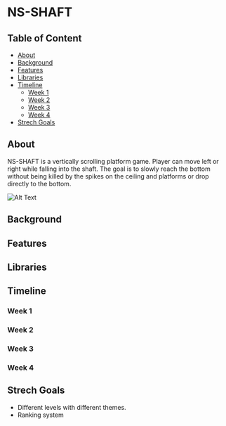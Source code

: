 # NS-SHAFT

## Table of Content
<!-- TOC -->

- [About](#about)
- [Background](#background)
- [Features](#features)
- [Libraries](#libraries)
- [Timeline](#timeline)
  * [Week 1](#week-1)
  * [Week 2](#week-2)
  * [Week 3](#week-3)
  * [Week 4](#week-4)
- [Strech Goals](#strech-goals)

<!-- /TOC -->

## About

NS-SHAFT is a vertically scrolling platform game. Player can move left or right while falling into the shaft. The goal is to slowly reach the bottom without being killed by the spikes on the ceiling and platforms or drop directly to the bottom.

![Alt Text](https://media.giphy.com/media/elsxUVBOgxmnZ7ame6/giphy.gif)

## Background



## Features



## Libraries



## Timeline

### Week 1
### Week 2
### Week 3
### Week 4

## Strech Goals

- Different levels with different themes.
- Ranking system
